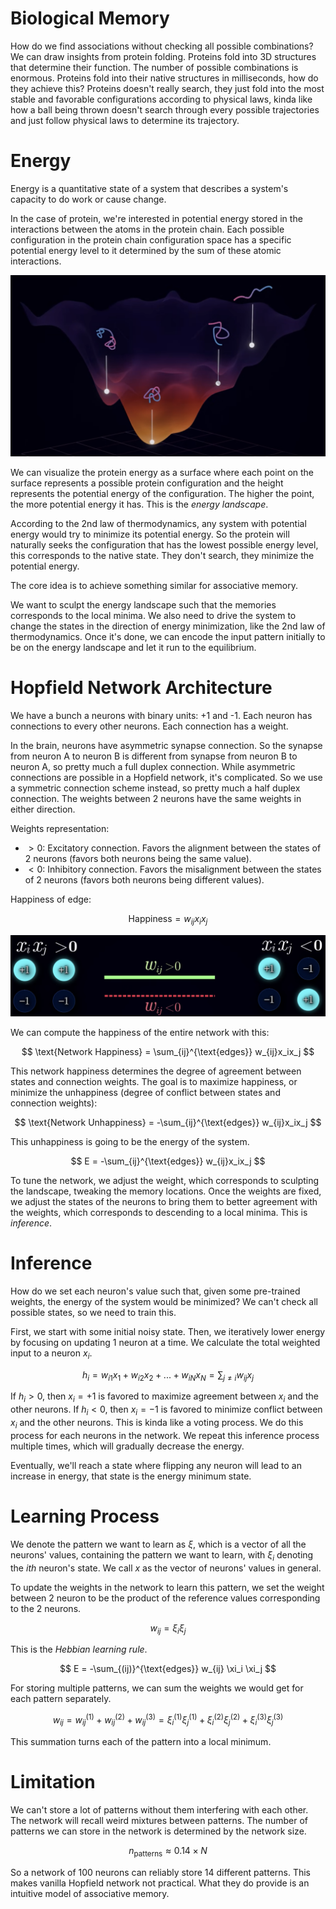 # Biological Memory

How do we find associations without checking all possible combinations? We can draw insights from protein folding. Proteins fold into 3D structures that determine their function. The number of possible combinations is enormous. Proteins fold into their native structures in milliseconds, how do they achieve this? Proteins doesn't really search, they just fold into the most stable and favorable configurations according to physical laws, kinda like how a ball being thrown doesn't search through every possible trajectories and just follow physical laws to determine its trajectory.

# Energy

Energy is a quantitative state of a system that describes a system's capacity to do work or cause change.

In the case of protein, we're interested in potential energy stored in the interactions between the atoms in the protein chain. Each possible configuration in the protein chain configuration space has a specific potential energy level to it determined by the sum of these atomic interactions. 

![](./Assets/protein-energy-surface-visualization.png)

We can visualize the protein energy as a surface where each point on the surface represents a possible protein configuration and the height represents the potential energy of the configuration. The higher the point, the more potential energy it has. This is the *energy landscape*.

According to the 2nd law of thermodynamics, any system with potential energy would try to minimize its potential energy. So the protein will naturally seeks the configuration that has the lowest possible energy level, this corresponds to the native state. They don't search, they minimize the potential energy.

The core idea is to achieve something similar for associative memory.

We want to sculpt the energy landscape such that the memories corresponds to the local minima. We also need to drive the system to change the states in the direction of energy minimization, like the 2nd law of thermodynamics. Once it's done, we can encode the input pattern initially to be on the energy landscape and let it run to the equilibrium.

# Hopfield Network Architecture

We have a bunch a neurons with binary units: +1 and -1. Each neuron has connections to every other neurons. Each connection has a weight.

In the brain, neurons have asymmetric synapse connection. So the synapse from neuron A to neuron B is different from synapse from neuron B to neuron A, so pretty much a full duplex connection. While asymmetric connections are possible in a Hopfield network, it's complicated. So we use a symmetric connection scheme instead, so pretty much a half duplex connection. The weights between 2 neurons have the same weights in either direction.

Weights representation:
- $\gt 0$: Excitatory connection. Favors the alignment between the states of 2 neurons (favors both neurons being the same value).
- $\lt 0$: Inhibitory connection. Favors the misalignment between the states of 2 neurons (favors both neurons being different values).

Happiness of edge:

$$
\text{Happiness} = w_{ij} x_i x_j
$$

![](./Assets/happiness-of-connection-hopfield.png)

We can compute the happiness of the entire network with this:

$$
\text{Network Happiness} = \sum_{ij}^{\text{edges}} w_{ij}x_ix_j
$$

This network happiness determines the degree of agreement between states and connection weights. The goal is to maximize happiness, or minimize the unhappiness (degree of conflict between states and connection weights):

$$
\text{Network Unhappiness} = -\sum_{ij}^{\text{edges}} w_{ij}x_ix_j
$$

This unhappiness is going to be the energy of the system.

$$
E = -\sum_{ij}^{\text{edges}} w_{ij}x_ix_j
$$

To tune the network, we adjust the weight, which corresponds to sculpting the landscape, tweaking the memory locations. Once the weights are fixed, we adjust the states of the neurons to bring them to better agreement with the weights, which corresponds to descending to a local minima. This is *inference*.

# Inference

How do we set each neuron's value such that, given some pre-trained weights, the energy of the system would be minimized? We can't check all possible states, so we need to train this.

First, we start with some initial noisy state. Then, we iteratively lower energy by focusing on updating 1 neuron at a time. We calculate the total weighted input to a neuron $x_i$.

$$
h_i = w_{i1}x_1 + w_{i2}x_2 + ... + w_{iN}x_N = \sum_{j\ne i}w_{ij} x_j
$$

If $h_i \gt 0$, then $x_i = +1$ is favored to maximize agreement between $x_i$ and the other neurons. If $h_i \lt 0$, then $x_i = -1$ is favored to minimize conflict between $x_i$ and the other neurons. This is kinda like a voting process. We do this process for each neurons in the network. We repeat this inference process multiple times, which will gradually decrease the energy.

Eventually, we'll reach a state where flipping any neuron will lead to an increase in energy, that state is the energy minimum state.

# Learning Process

We denote the pattern we want to learn as $\xi$, which is a vector of all the neurons' values, containing the pattern we want to learn, with $\xi_i$ denoting the $ith$ neuron's state. We call $x$ as the vector of neurons' values in general.

To update the weights in the network to learn this pattern, we set the weight between 2 neuron to be the product of the reference values corresponding to the 2 neurons.

$$
w_{ij} = \xi_i \xi_j
$$

This is the *Hebbian learning rule*.

$$
E = -\sum_{(ij)}^{\text{edges}} w_{ij} \xi_i \xi_j
$$

For storing multiple patterns, we can sum the weights we would get for each pattern separately. 

$$
w_{ij} = w_{ij}^{(1)} + w_{ij}^{(2)} + w_{ij}^{(3)} = \xi_i^{(1)} \xi_j^{(1)} + \xi_i^{(2)} \xi_j^{(2)} + \xi_i^{(3)} \xi_j^{(3)}
$$

This summation turns each of the pattern into a local minimum.

# Limitation

We can't store a lot of patterns without them interfering with each other. The network will recall weird mixtures between patterns. The number of patterns we can store in the network is determined by the network size.

$$
n_{\text{patterns}} \approx 0.14 \times N
$$

So a network of 100 neurons can reliably store 14 different patterns. This makes vanilla Hopfield network not practical. What they do provide is an intuitive model of associative memory.